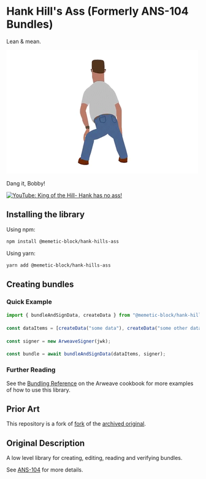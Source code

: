 # Hank Hill's Ass (Formerly ANS-104 Bundles)

Lean & mean.

[![Bwahhh!!](./ASSets/hanktwerking.gif)](https://www.youtube.com/watch?v=51delDxcPKY)

Dang it, Bobby!

[![YouTube: King of the Hill- Hank has no ass!](https://img.youtube.com/vi/VcUFW-_-mf4/0.jpg)](https://www.youtube.com/watch?v=VcUFW-_-mf4)

## Installing the library

Using npm:

```bash
npm install @memetic-block/hank-hills-ass
```

Using yarn:

```bash
yarn add @memetic-block/hank-hills-ass
```

## Creating bundles

### Quick Example
```ts
import { bundleAndSignData, createData } from "@memetic-block/hank-hills-ass";

const dataItems = [createData("some data"), createData("some other data")];

const signer = new ArweaveSigner(jwk);

const bundle = await bundleAndSignData(dataItems, signer);
```

### Further Reading
See the [Bundling Reference](https://cookbook.arweave.net/references/bundling.html) on the Arweave cookbook for more examples of how to use this library.

## Prior Art

This repository is a fork of [fork](https://github.com/ar-io/arbundles) of the [ archived original](https://github.com/irys-xyz/arbundles).

## Original Description
A low level library for creating, editing, reading and verifying bundles.

See [ANS-104](https://github.com/ArweaveTeam/arweave-standards/blob/master/ans/ANS-104.md) for more details.
